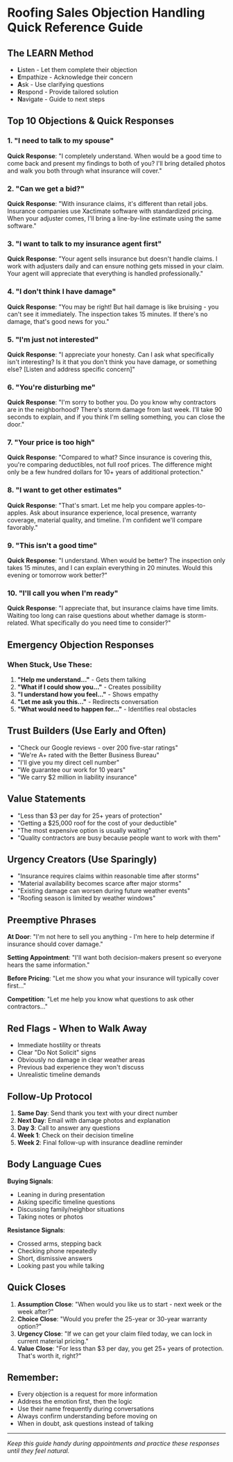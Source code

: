# Roofing Sales Objection Handling Quick Reference Guide

## The LEARN Method
- **L**isten - Let them complete their objection
- **E**mpathize - Acknowledge their concern
- **A**sk - Use clarifying questions
- **R**espond - Provide tailored solution
- **N**avigate - Guide to next steps

## Top 10 Objections & Quick Responses

### 1. "I need to talk to my spouse"
**Quick Response**: "I completely understand. When would be a good time to come back and present my findings to both of you? I'll bring detailed photos and walk you both through what insurance will cover."

### 2. "Can we get a bid?"
**Quick Response**: "With insurance claims, it's different than retail jobs. Insurance companies use Xactimate software with standardized pricing. When your adjuster comes, I'll bring a line-by-line estimate using the same software."

### 3. "I want to talk to my insurance agent first"
**Quick Response**: "Your agent sells insurance but doesn't handle claims. I work with adjusters daily and can ensure nothing gets missed in your claim. Your agent will appreciate that everything is handled professionally."

### 4. "I don't think I have damage"
**Quick Response**: "You may be right! But hail damage is like bruising - you can't see it immediately. The inspection takes 15 minutes. If there's no damage, that's good news for you."

### 5. "I'm just not interested"
**Quick Response**: "I appreciate your honesty. Can I ask what specifically isn't interesting? Is it that you don't think you have damage, or something else? [Listen and address specific concern]"

### 6. "You're disturbing me"
**Quick Response**: "I'm sorry to bother you. Do you know why contractors are in the neighborhood? There's storm damage from last week. I'll take 90 seconds to explain, and if you think I'm selling something, you can close the door."

### 7. "Your price is too high"
**Quick Response**: "Compared to what? Since insurance is covering this, you're comparing deductibles, not full roof prices. The difference might only be a few hundred dollars for 10+ years of additional protection."

### 8. "I want to get other estimates"
**Quick Response**: "That's smart. Let me help you compare apples-to-apples. Ask about insurance experience, local presence, warranty coverage, material quality, and timeline. I'm confident we'll compare favorably."

### 9. "This isn't a good time"
**Quick Response**: "I understand. When would be better? The inspection only takes 15 minutes, and I can explain everything in 20 minutes. Would this evening or tomorrow work better?"

### 10. "I'll call you when I'm ready"
**Quick Response**: "I appreciate that, but insurance claims have time limits. Waiting too long can raise questions about whether damage is storm-related. What specifically do you need time to consider?"

## Emergency Objection Responses

### When Stuck, Use These:
1. **"Help me understand..."** - Gets them talking
2. **"What if I could show you..."** - Creates possibility
3. **"I understand how you feel..."** - Shows empathy
4. **"Let me ask you this..."** - Redirects conversation
5. **"What would need to happen for..."** - Identifies real obstacles

## Trust Builders (Use Early and Often)
- "Check our Google reviews - over 200 five-star ratings"
- "We're A+ rated with the Better Business Bureau"
- "I'll give you my direct cell number"
- "We guarantee our work for 10 years"
- "We carry $2 million in liability insurance"

## Value Statements
- "Less than $3 per day for 25+ years of protection"
- "Getting a $25,000 roof for the cost of your deductible"
- "The most expensive option is usually waiting"
- "Quality contractors are busy because people want to work with them"

## Urgency Creators (Use Sparingly)
- "Insurance requires claims within reasonable time after storms"
- "Material availability becomes scarce after major storms"
- "Existing damage can worsen during future weather events"
- "Roofing season is limited by weather windows"

## Preemptive Phrases
**At Door**: "I'm not here to sell you anything - I'm here to help determine if insurance should cover damage."

**Setting Appointment**: "I'll want both decision-makers present so everyone hears the same information."

**Before Pricing**: "Let me show you what your insurance will typically cover first..."

**Competition**: "Let me help you know what questions to ask other contractors..."

## Red Flags - When to Walk Away
- Immediate hostility or threats
- Clear "Do Not Solicit" signs
- Obviously no damage in clear weather areas
- Previous bad experience they won't discuss
- Unrealistic timeline demands

## Follow-Up Protocol
1. **Same Day**: Send thank you text with your direct number
2. **Next Day**: Email with damage photos and explanation
3. **Day 3**: Call to answer any questions
4. **Week 1**: Check on their decision timeline
5. **Week 2**: Final follow-up with insurance deadline reminder

## Body Language Cues
**Buying Signals**:
- Leaning in during presentation
- Asking specific timeline questions
- Discussing family/neighbor situations
- Taking notes or photos

**Resistance Signals**:
- Crossed arms, stepping back
- Checking phone repeatedly
- Short, dismissive answers
- Looking past you while talking

## Quick Closes
1. **Assumption Close**: "When would you like us to start - next week or the week after?"
2. **Choice Close**: "Would you prefer the 25-year or 30-year warranty option?"
3. **Urgency Close**: "If we can get your claim filed today, we can lock in current material pricing."
4. **Value Close**: "For less than $3 per day, you get 25+ years of protection. That's worth it, right?"

## Remember:
- Every objection is a request for more information
- Address the emotion first, then the logic
- Use their name frequently during conversations
- Always confirm understanding before moving on
- When in doubt, ask questions instead of talking

---
*Keep this guide handy during appointments and practice these responses until they feel natural.*